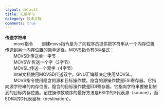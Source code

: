 ```yaml
---
layout: default
title: 汇编学习
category: 技术文档
comments: true
---
```


**传送字符串**<br />&emsp;&emsp;movs指令&emsp;&emsp;创建movs指令是为了向程序员提供把字符串从一个内存位置传送到另一内存位置的简单途径。MOVS指令有3种格式：<br />&emsp;&emsp;MOVSB:传送单一字节<br />&emsp;&emsp;MOVSW:传送一个字（2字节）<br />&emsp;&emsp;MOVSL:传送一个双字（4字节）<br />&emsp;&emsp;Intel文档使用MOVSD传送双字。GNU汇编器决定使用MOVSL。<br />&emsp;&emsp;MOVS指令使用隐含的源和目标操作数。隐含的源操作数是ESI寄存器。它指向源字符串的内存位置。隐含的目标操作数是EDI寄存器。它指向字符串要被复制到的目标内存位置。记住操作数顺序的最好方法是ESI中的S代表源（source），而EDI中的D代表目标（destination）。